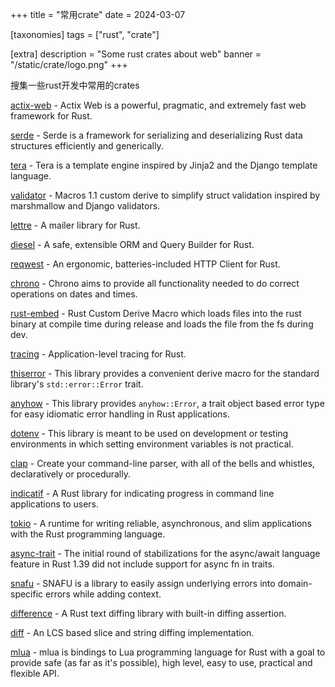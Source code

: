 +++
title = "常用crate"
date = 2024-03-07

[taxonomies]
tags = ["rust", "crate"]

[extra]
description = "Some rust crates about web"
banner = "/static/crate/logo.png"
+++

搜集一些rust开发中常用的crates

<!-- more -->

[actix-web](https://crates.io/crates/actix-web) - Actix Web is a powerful, pragmatic, and extremely fast web framework for Rust.

[serde](https://crates.io/crates/serde) - Serde is a framework for serializing and deserializing Rust data structures efficiently and generically.

[tera](https://crates.io/crates/tera) - Tera is a template engine inspired by Jinja2 and the Django template language.

[validator](https://crates.io/crates/validator) - Macros 1.1 custom derive to simplify struct validation inspired by marshmallow and Django validators.

[lettre](https://crates.io/crates/lettre) - A mailer library for Rust.

[diesel](https://crates.io/crates/diesel) - A safe, extensible ORM and Query Builder for Rust.

[reqwest](https://crates.io/crates/reqwest) - An ergonomic, batteries-included HTTP Client for Rust.

[chrono](https://crates.io/crates/chrono) - Chrono aims to provide all functionality needed to do correct operations on dates and times.

[rust-embed](https://crates.io/crates/rust-embed) - Rust Custom Derive Macro which loads files into the rust binary at compile time during release and loads the file from the fs during dev.

[tracing](https://crates.io/crates/tracing) - Application-level tracing for Rust.

[thiserror](https://crates.io/crates/thiserror) - This library provides a convenient derive macro for the standard library's `std::error::Error` trait.

[anyhow](https://crates.io/crates/anyhow) - This library provides `anyhow::Error`, a trait object based error type for easy idiomatic error handling in Rust applications.

[dotenv](https://crates.io/crates/dotenv) - This library is meant to be used on development or testing environments in which setting environment variables is not practical.

[clap](https://crates.io/crates/clap) - Create your command-line parser, with all of the bells and whistles, declaratively or procedurally.

[indicatif](https://crates.io/crates/indicatif) - A Rust library for indicating progress in command line applications to users.

[tokio](https://crates.io/crates/tokio) - A runtime for writing reliable, asynchronous, and slim applications with the Rust programming language.

[async-trait](https://crates.io/crates/async-trait) - The initial round of stabilizations for the async/await language feature in Rust 1.39 did not include support for async fn in traits.

[snafu](https://crates.io/crates/snafu) - SNAFU is a library to easily assign underlying errors into domain-specific errors while adding context.

[difference](https://crates.io/crates/difference) - A Rust text diffing library with built-in diffing assertion.

[diff](https://crates.io/crates/diff) - An LCS based slice and string diffing implementation.

[mlua](https://crates.io/crates/mlua) - mlua is bindings to Lua programming language for Rust with a goal to provide safe (as far as it's possible), high level, easy to use, practical and flexible API.
